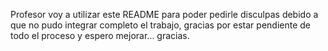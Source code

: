  Profesor voy a utilizar este README para poder pedirle disculpas debido a que no pudo integrar completo el trabajo, gracias por estar pendiente de todo el proceso y espero mejorar... gracias.